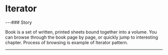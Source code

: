 # Iterator
---### Story 


Book is a set of written, printed sheets bound together into a volume.
You can browse through the book page by page, or quickly jump to interesting chapter.
Process of browsing is example of Iterator pattern.


---